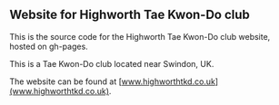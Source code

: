 ## Website for Highworth Tae Kwon-Do club

This is the source code for the Highworth Tae Kwon-Do club website, hosted on gh-pages.

This is a Tae Kwon-Do club located near Swindon, UK.

The website can be found at [www.highworthtkd.co.uk](www.highworthtkd.co.uk).


